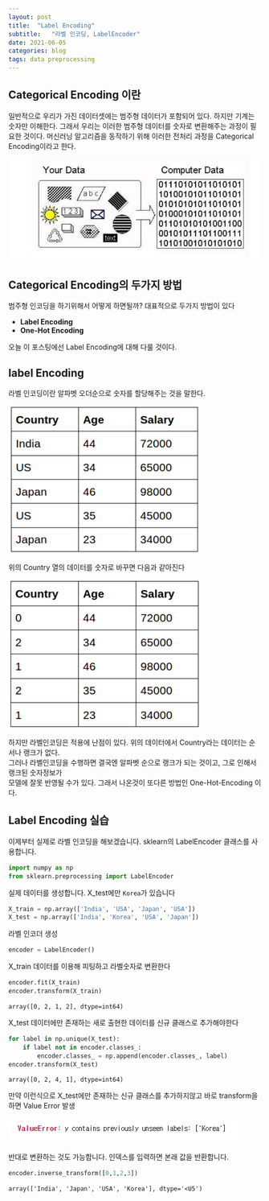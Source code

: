 ```yaml
---
layout: post
title:  "Label Encoding"
subtitle:   "라벨 인코딩, LabelEncoder"
date: 2021-06-05
categories: blog
tags: data preprocessing
---
```


## Categorical Encoding 이란
일반적으로 우리가 가진 데이터셋에는 범주형 데이터가 포함되어 있다. 하지만 기계는 숫자만 이해한다. 그래서 우리는 이러한 범주형 데이터를 숫자로 변환해주는 과정이 필요한 것이다. 머신러닝 알고리즘을 동작하기 위해 이러한 전처리 과정을 Categorical Encoding이라고 한다.

![1](/assets/1_qlfwx3kqp.png)

## Categorical Encoding의 두가지 방법
범주형 인코딩을 하기위해서 어떻게 하면될까? 대표적으로 두가지 방법이 있다
- **Label Encoding**
- **One-Hot Encoding**  

오늘 이 포스팅에선 Label Encoding에 대해 다룰 것이다.

## label Encoding
라벨 인코딩이란 알파벳 오더순으로 숫자를 할당해주는 것을 말한다.

![2](/assets/2_whxpf8lqc.png)

위의 Country 열의 데이터를 숫자로 바꾸면 다음과 같아진다

![3](/assets/3_5521lnplj.png)

하지만 라벨인코딩은 적용에 난점이 있다. 위의 데이터에서 Country라는 데이터는 순서나 랭크가 없다.  
그러나 라벨인코딩을 수행하면 결국엔 알파벳 순으로 랭크가 되는 것이고, 그로 인해서 랭크된 숫자정보가  
모델에 잘못 반영될 수가 있다. 그래서 나온것이 또다른 방법인 One-Hot-Encoding 이다.

## Label Encoding 실습
이제부터 실제로 라벨 인코딩을 해보겠습니다. sklearn의 LabelEncoder 클래스를 사용합니다.


```python
import numpy as np
from sklearn.preprocessing import LabelEncoder
```

실제 데이터를 생성합니다. X_test에만 `Korea`가 있습니다


```python
X_train = np.array(['India', 'USA', 'Japan', 'USA'])
X_test = np.array(['India', 'Korea', 'USA', 'Japan'])
```

라벨 인코더 생성


```python
encoder = LabelEncoder()
```

X_train 데이터를 이용해 피팅하고 라벨숫자로 변환한다


```python
encoder.fit(X_train)
encoder.transform(X_train)
```




    array([0, 2, 1, 2], dtype=int64)



X_test 데이터에만 존재하는 새로 출현한 데이터를 신규 클래스로 추가해야한다


```python
for label in np.unique(X_test):
    if label not in encoder.classes_:
        encoder.classes_ = np.append(encoder.classes_, label)
encoder.transform(X_test)
```




    array([0, 2, 4, 1], dtype=int64)



만약 이런식으로 X_test에만 존재하는 신규 클래스를 추가하지않고 바로 transform을 하면 Value Error 발생

![4](/assets/4.png)

반대로 변환하는 것도 가능합니다. 인덱스를 입력하면 본래 값을 반환합니다.


```python
encoder.inverse_transform([0,1,2,3])
```




    array(['India', 'Japan', 'USA', 'Korea'], dtype='<U5')
